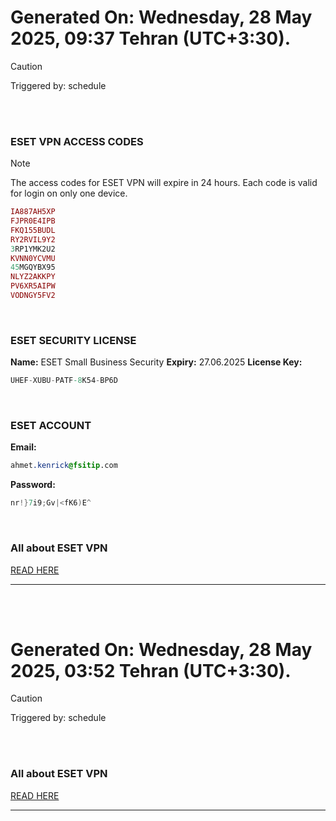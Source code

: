 # Generated On: Wednesday, 28 May 2025, 09:37 Tehran (UTC+3:30).

> [!CAUTION]
> Triggered by: schedule

<br><br>

### ESET VPN ACCESS CODES

> [!NOTE]
> The access codes for ESET VPN will expire in 24 hours.
> Each code is valid for login on only one device.

```ruby
IA887AH5XP
FJPR0E4IPB
FKQ155BUDL
RY2RVIL9Y2
3RP1YMK2U2
KVNN0YCVMU
45MGQYBX95
NLYZ2AKKPY
PV6XR5AIPW
VODNGY5FV2
```

<br>

### ESET SECURITY LICENSE

**Name:** ESET Small Business Security
**Expiry:** 27.06.2025
**License Key:**

```POV-Ray SDL
UHEF-XUBU-PATF-8K54-BP6D
```

<br>

### ESET ACCOUNT

**Email:**

```CSS
ahmet.kenrick@fsitip.com
```

**Password:**

```POV-Ray SDL
nr!}7i9;Gv|<fK6)E^
```

<br>

### All about ESET VPN

[READ HERE](https://t.me/F_NiREvil/2113)

---

<br><br>

# Generated On: Wednesday, 28 May 2025, 03:52 Tehran (UTC+3:30).

> [!CAUTION]
> Triggered by: schedule

<br><br>

### All about ESET VPN

[READ HERE](https://t.me/F_NiREvil/2113)

---

<br><br>

